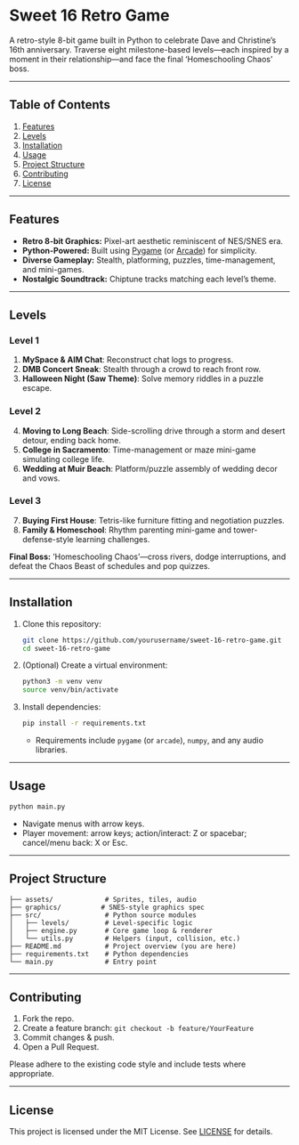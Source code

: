 # Sweet 16 Retro Game

A retro-style 8-bit game built in Python to celebrate Dave and Christine’s 16th anniversary. Traverse eight milestone-based levels—each inspired by a moment in their relationship—and face the final ‘Homeschooling Chaos’ boss.

---

## Table of Contents

1. [Features](#features)
2. [Levels](#levels)
3. [Installation](#installation)
4. [Usage](#usage)
5. [Project Structure](#project-structure)
6. [Contributing](#contributing)
7. [License](#license)

---

## Features

* **Retro 8-bit Graphics:** Pixel-art aesthetic reminiscent of NES/SNES era.
* **Python-Powered:** Built using [Pygame](https://www.pygame.org/) (or [Arcade](https://api.arcade.academy/)) for simplicity.
* **Diverse Gameplay:** Stealth, platforming, puzzles, time-management, and mini-games.
* **Nostalgic Soundtrack:** Chiptune tracks matching each level’s theme.

---

## Levels

### Level 1

1. **MySpace & AIM Chat**: Reconstruct chat logs to progress.
2. **DMB Concert Sneak**: Stealth through a crowd to reach front row.
3. **Halloween Night (Saw Theme)**: Solve memory riddles in a puzzle escape.

### Level 2

4. **Moving to Long Beach**: Side-scrolling drive through a storm and desert detour, ending back home.
5. **College in Sacramento**: Time-management or maze mini-game simulating college life.
6. **Wedding at Muir Beach**: Platform/puzzle assembly of wedding decor and vows.

### Level 3

7. **Buying First House**: Tetris-like furniture fitting and negotiation puzzles.
8. **Family & Homeschool**: Rhythm parenting mini-game and tower-defense-style learning challenges.

**Final Boss:** ‘Homeschooling Chaos’—cross rivers, dodge interruptions, and defeat the Chaos Beast of schedules and pop quizzes.

---

## Installation

1. Clone this repository:

   ```bash
   git clone https://github.com/yourusername/sweet-16-retro-game.git
   cd sweet-16-retro-game
   ```
2. (Optional) Create a virtual environment:

   ```bash
   python3 -m venv venv
   source venv/bin/activate
   ```
3. Install dependencies:

   ```bash
   pip install -r requirements.txt
   ```

   * Requirements include `pygame` (or `arcade`), `numpy`, and any audio libraries.

---

## Usage

```bash
python main.py
```

* Navigate menus with arrow keys.
* Player movement: arrow keys; action/interact: Z or spacebar; cancel/menu back: X or Esc.

---

## Project Structure

```
├── assets/             # Sprites, tiles, audio
├── graphics/          # SNES-style graphics spec
├── src/                # Python source modules
│   ├── levels/         # Level-specific logic
│   ├── engine.py       # Core game loop & renderer
│   └── utils.py        # Helpers (input, collision, etc.)
├── README.md           # Project overview (you are here)
├── requirements.txt    # Python dependencies
└── main.py             # Entry point
```

---

## Contributing

1. Fork the repo.
2. Create a feature branch: `git checkout -b feature/YourFeature`
3. Commit changes & push.
4. Open a Pull Request.

Please adhere to the existing code style and include tests where appropriate.

---

## License

This project is licensed under the MIT License. See [LICENSE](LICENSE) for details.
